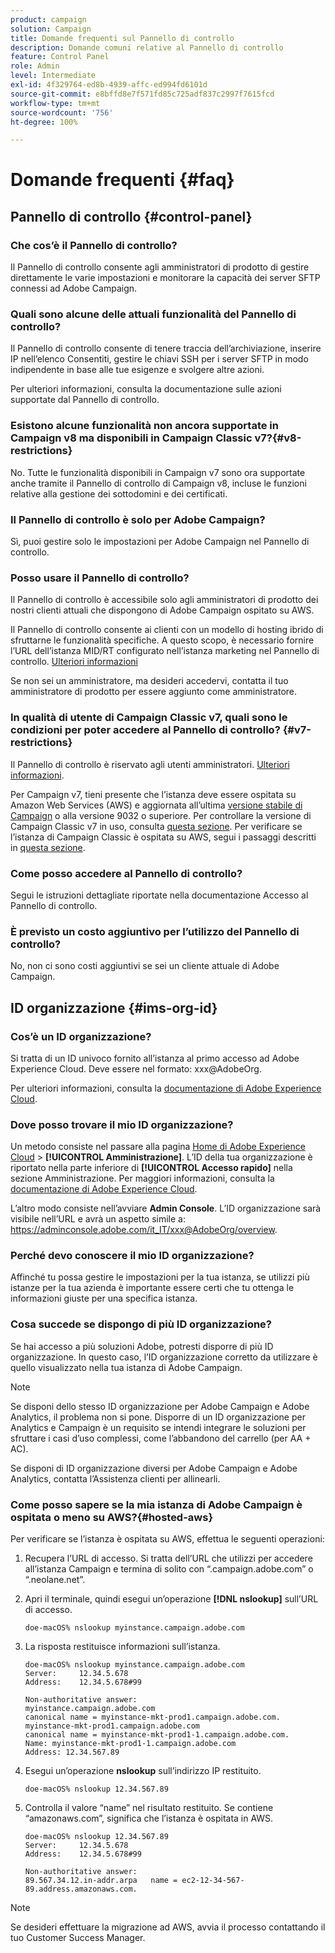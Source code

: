 ```yaml
---
product: campaign
solution: Campaign
title: Domande frequenti sul Pannello di controllo
description: Domande comuni relative al Pannello di controllo
feature: Control Panel
role: Admin
level: Intermediate
exl-id: 4f329764-ed8b-4939-affc-ed994fd6101d
source-git-commit: e8bffd8e7f571fd85c725adf837c2997f7615fcd
workflow-type: tm+mt
source-wordcount: '756'
ht-degree: 100%

---
```


# Domande frequenti {#faq}

## Pannello di controllo {#control-panel}

### Che cos’è il Pannello di controllo?

Il Pannello di controllo consente agli amministratori di prodotto di gestire direttamente le varie impostazioni e monitorare la capacità dei server SFTP connessi ad Adobe Campaign.

### Quali sono alcune delle attuali funzionalità del Pannello di controllo?

Il Pannello di controllo consente di tenere traccia dell’archiviazione, inserire IP nell’elenco Consentiti, gestire le chiavi SSH per i server SFTP in modo indipendente in base alle tue esigenze e svolgere altre azioni.

Per ulteriori informazioni, consulta la documentazione sulle azioni supportate dal Pannello di controllo.

### Esistono alcune funzionalità non ancora supportate in Campaign v8 ma disponibili in Campaign Classic v7?{#v8-restrictions}

No. Tutte le funzionalità disponibili in Campaign v7 sono ora supportate anche tramite il Pannello di controllo di Campaign v8, incluse le funzioni relative alla gestione dei sottodomini e dei certificati.

### Il Pannello di controllo è solo per Adobe Campaign?

Sì, puoi gestire solo le impostazioni per Adobe Campaign nel Pannello di controllo.

### Posso usare il Pannello di controllo?

Il Pannello di controllo è accessibile solo agli amministratori di prodotto dei nostri clienti attuali che dispongono di Adobe Campaign ospitato su AWS.

Il Pannello di controllo consente ai clienti con un modello di hosting ibrido di sfruttarne le funzionalità specifiche. A questo scopo, è necessario fornire l’URL dell’istanza MID/RT configurato nell’istanza marketing nel Pannello di controllo. [Ulteriori informazioni](instances-settings/using/external-accounts.md)

Se non sei un amministratore, ma desideri accedervi, contatta il tuo amministratore di prodotto per essere aggiunto come amministratore.

### In qualità di utente di Campaign Classic v7, quali sono le condizioni per poter accedere al Pannello di controllo? {#v7-restrictions}

Il Pannello di controllo è riservato agli utenti amministratori. [Ulteriori informazioni](discover/using/managing-permissions.md).

Per Campaign v7, tieni presente che l’istanza deve essere ospitata su Amazon Web Services (AWS) e aggiornata all’ultima [versione stabile di Campaign](https://experienceleague.adobe.com/docs/campaign-classic/using/release-notes/rn-overview.html?lang=it#rn-statuses) o alla versione 9032 o superiore. Per controllare la versione di Campaign Classic v7 in uso, consulta [questa sezione](https://experienceleague.adobe.com/docs/campaign-classic/using/getting-started/starting-with-adobe-campaign/launching-adobe-campaign.html?lang=it#getting-your-campaign-version). Per verificare se l’istanza di Campaign Classic è ospitata su AWS, segui i passaggi descritti in [questa sezione](#hosted-aws).

### Come posso accedere al Pannello di controllo?

Segui le istruzioni dettagliate riportate nella documentazione Accesso al Pannello di controllo.

### È previsto un costo aggiuntivo per l’utilizzo del Pannello di controllo?

No, non ci sono costi aggiuntivi se sei un cliente attuale di Adobe Campaign.

## ID organizzazione  {#ims-org-id}

### Cos’è un ID organizzazione?

Si tratta di un ID univoco fornito all’istanza al primo accesso ad Adobe Experience Cloud. Deve essere nel formato: xxx@AdobeOrg.

Per ulteriori informazioni, consulta la [documentazione di Adobe Experience Cloud](https://experienceleague.adobe.com/docs/core-services/interface/administration/organizations.html?lang=it).

### Dove posso trovare il mio ID organizzazione? 

Un metodo consiste nel passare alla pagina [Home di Adobe Experience Cloud](https://experiencecloud.adobe.com/) > **[!UICONTROL Amministrazione]**. L’ID della tua organizzazione è riportato nella parte inferiore di **[!UICONTROL Accesso rapido]** nella sezione Amministrazione. Per maggiori informazioni, consulta la [documentazione di Adobe Experience Cloud](https://experienceleague.adobe.com/docs/core-services/interface/administration/organizations.html?lang=it).

L’altro modo consiste nell’avviare **Admin Console**. L’ID organizzazione sarà visibile nell’URL e avrà un aspetto simile a: https://adminconsole.adobe.com/it_IT/xxx@AdobeOrg/overview.

### Perché devo conoscere il mio ID organizzazione? 

Affinché tu possa gestire le impostazioni per la tua istanza, se utilizzi più istanze per la tua azienda è importante essere certi che tu ottenga le informazioni giuste per una specifica istanza.

### Cosa succede se dispongo di più ID organizzazione? 

Se hai accesso a più soluzioni Adobe, potresti disporre di più ID organizzazione. In questo caso, l’ID organizzazione corretto da utilizzare è quello visualizzato nella tua istanza di Adobe Campaign.

>[!NOTE]
>
>Se disponi dello stesso ID organizzazione per Adobe Campaign e Adobe Analytics, il problema non si pone. Disporre di un ID organizzazione per Analytics e Campaign è un requisito se intendi integrare le soluzioni per sfruttare i casi d’uso complessi, come l’abbandono del carrello (per AA + AC).
>
>Se disponi di ID organizzazione diversi per Adobe Campaign e Adobe Analytics, contatta l’Assistenza clienti per allinearli.

### Come posso sapere se la mia istanza di Adobe Campaign è ospitata o meno su AWS?{#hosted-aws}

Per verificare se l’istanza è ospitata su AWS, effettua le seguenti operazioni:

1. Recupera l’URL di accesso. Si tratta dell’URL che utilizzi per accedere all’istanza Campaign e termina di solito con “.campaign.adobe.com” o “.neolane.net”.
1. Apri il terminale, quindi esegui un’operazione **[!DNL nslookup]** sull’URL di accesso.

   `doe-macOS% nslookup myinstance.campaign.adobe.com`

1. La risposta restituisce informazioni sull’istanza.

   ```
   doe-macOS% nslookup myinstance.campaign.adobe.com
   Server:     12.34.5.678
   Address:    12.34.5.678#99
   
   Non-authoritative answer:
   myinstance.campaign.adobe.com
   canonical name = myinstance-mkt-prod1.campaign.adobe.com.
   myinstance-mkt-prod1.campaign.adobe.com
   canonical name = myinstance-mkt-prod1-1.campaign.adobe.com.
   Name: myinstance-mkt-prod1-1.campaign.adobe.com
   Address: 12.34.567.89
   ```

1. Esegui un’operazione **nslookup** sull’indirizzo IP restituito.

   `doe-macOS% nslookup 12.34.567.89`

1. Controlla il valore “name” nel risultato restituito. Se contiene “amazonaws.com”, significa che l’istanza è ospitata in AWS.

   ```
   doe-macOS% nslookup 12.34.567.89
   Server:     12.34.5.678
   Address:    12.34.5.678#99
   
   Non-authoritative answer:
   89.567.34.12.in-addr.arpa   name = ec2-12-34-567-89.address.amazonaws.com.
   ```

>[!NOTE]
>
>Se desideri effettuare la migrazione ad AWS, avvia il processo contattando il tuo Customer Success Manager.
